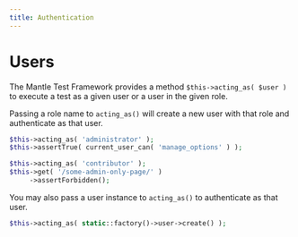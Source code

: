 ```yaml
---
title: Authentication
---
```


# Users

The Mantle Test Framework provides a method `$this->acting_as( $user )` to
execute a test as a given user or a user in the given role.

Passing a role name to `acting_as()` will create a new user with that role and
authenticate as that user.

```php
$this->acting_as( 'administrator' );
$this->assertTrue( current_user_can( 'manage_options' ) );
```

```php
$this->acting_as( 'contributor' );
$this->get( '/some-admin-only-page/' )
     ->assertForbidden();
```

You may also pass a user instance to `acting_as()` to authenticate as that user.

```php
$this->acting_as( static::factory()->user->create() );
```
